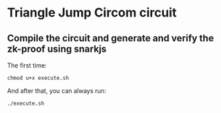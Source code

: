# Triangle Jump Circom circuit

## Compile the circuit and generate and verify the zk-proof using snarkjs

The first time:

```console
chmod u+x execute.sh
```

And after that, you can always run:

```console
./execute.sh
```
